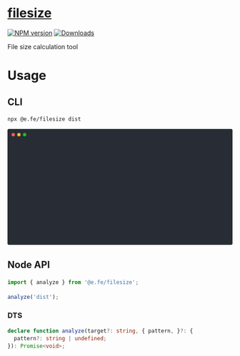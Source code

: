# [filesize](https://www.npmjs.com/package/@e.fe/filesize)

[![NPM version][npm-image]][npm-url] [![Downloads][downloads-image]][npm-url]

[npm-url]: https://npmjs.org/package/@e.fe/filesize
[downloads-image]: https://img.shields.io/npm/dt/@e.fe/filesize.svg
[npm-image]: https://img.shields.io/npm/v/@e.fe/filesize.svg

File size calculation tool

# Usage

## CLI

```zsh
npx @e.fe/filesize dist
```

![](./usage.svg)

## Node API

```typescript
import { analyze } from '@e.fe/filesize';

analyze('dist');
```

### DTS

```typescript
declare function analyze(target?: string, { pattern, }?: {
  pattern?: string | undefined;
}): Promise<void>;
```
